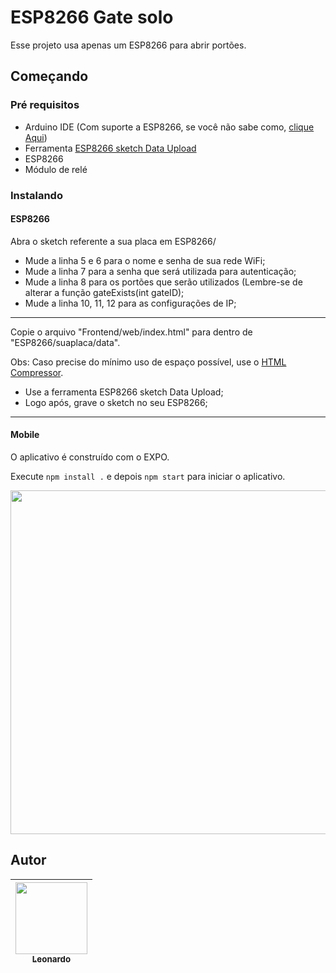 # ESP8266 Gate solo

Esse projeto usa apenas um ESP8266 para abrir portões.

## Começando

### Pré requisitos

* Arduino IDE (Com suporte a ESP8266, se você não sabe como, [clique Aqui](http://autocorerobotica.blog.br/aprenda-configurar-ide-arduino-para-familia-esp8266/))
* Ferramenta [ESP8266 sketch Data Upload](https://github.com/esp8266/arduino-esp8266fs-plugin/releases)
* ESP8266
* Módulo de relé

### Instalando

#### ESP8266

Abra o sketch referente a sua placa em ESP8266/

* Mude a linha 5 e 6 para o nome e senha de sua rede WiFi;
* Mude a linha 7 para a senha que será utilizada para autenticação;
* Mude a linha 8 para os portões que serão utilizados (Lembre-se de alterar a função gateExists(int gateID);
* Mude a linha 10, 11, 12 para as configurações de IP;
***

Copie o arquivo "Frontend/web/index.html" para dentro de "ESP8266/suaplaca/data".

Obs: Caso precise do mínimo uso de espaço possível, use o [HTML Compressor](https://htmlcompressor.com/compressor/).

* Use a ferramenta ESP8266 sketch Data Upload;
* Logo após, grave o sketch no seu ESP8266;
***

#### Mobile

O aplicativo é construído com o EXPO.

Execute ```npm install .``` e depois ```npm start``` para iniciar o aplicativo.

<p align="center">
    <img src="project-preview.gif" width="550">
</p>

## Autor
| [<img src="https://avatars0.githubusercontent.com/u/39628486?s=460&v=4" width=115><br><sub>Leonardo</sub>](https://github.com/Leogamermmmm) |
| :---: |